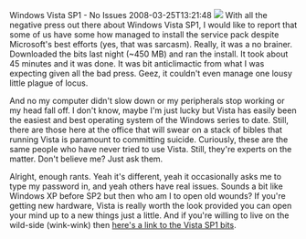 Windows Vista SP1 - No Issues
2008-03-25T13:21:48
![](http://www.microsoft.com/library/media/1033/windows/images/shop/vista-box.gif) With all the negative press out there about Windows Vista SP1, I would like to report that some of us have some how managed to install the service pack despite Microsoft's best efforts (yes, that was sarcasm). Really, it was a no brainer. Downloaded the bits last night (~450 MB) and ran the install. It took about 45 minutes and it was done. It was bit anticlimactic from what I was expecting given all the bad press. Geez, it couldn't even manage one lousy little plague of locus.

And no my computer didn't slow down or my peripherals stop working or my head fall off. I don't know, maybe I'm just lucky but Vista has easily been the easiest and best operating system of the Windows series to date. Still, there are those here at the office that will swear on a stack of bibles that running Vista is paramount to committing suicide. Curiously, these are the same people who have never tried to use Vista. Still, they're experts on the matter. Don't believe me? Just ask them.

Alright, enough rants. Yeah it's different, yeah it occasionally asks me to type my password in, and yeah others have real issues. Sounds a bit like Windows XP before SP2 but then who am I to open old wounds? If you're getting new hardware, Vista is really worth the look provided you can open your mind up to a new things just a little. And if you're willing to live on the wild-side (wink-wink) then [here's a link to the Vista SP1 bits](http://technet.microsoft.com/en-us/windowsvista/bb738089.aspx).
